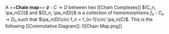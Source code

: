 A ==**Chain map**== $\phi: C\to D$ between two [[Chain Complexes]] $(C_n, \pa_n(C))$ and $(D_n, \pa_n(D))$ is a collection of homomorphisms $f_n:C_n\to D_n$ such that $\pa_n(D)\circ f_n = f_{n-1}\circ \pa_n(C)$. This is the following [[Commutative Diagram]]:
![[Chain Map.png]]
